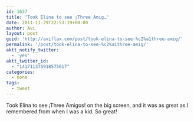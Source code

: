 ```yaml
---
id: 1637
title: 'Took Elina to see ¡Three Amig…'
date: 2011-11-29T22:53:19+00:00
author: Avi
layout: post
guid: 'http://aviflax.com/post/took-elina-to-see-%c2%a1three-amig/'
permalink: '/post/took-elina-to-see-%c2%a1three-amig/'
aktt_notify_twitter:
  - 'yes'
aktt_twitter_id:
  - "141711375918575617"
categories:
  - none
tags:
  - tweet
---
```

Took Elina to see ¡Three Amigos! on the big screen, and it was as great as I remembered from when I was a kid. So great!